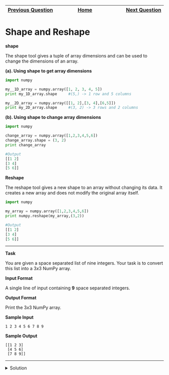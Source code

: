| <img width=1000>[Previous Question](https://github.com/Kevin-Lago/python-hackerrank-solutions/tree/main/src/numpy/arrays)</img> | <img width=1000>[Home](https://github.com/Kevin-Lago/python-hackerrank-solutions)</img> | <img width=1000>[Next Question](https://github.com/Kevin-Lago/python-hackerrank-solutions/tree/main/src/numpy/transpose_and_flatten)</img> |
|:---|:---:|---:|

# Shape and Reshape

__shape__

The shape tool gives a tuple of array dimensions and can be used to change the dimensions of an array.

__(a). Using shape to get array dimensions__

```python
import numpy

my__1D_array = numpy.array([1, 2, 3, 4, 5])
print my_1D_array.shape     #(5,) -> 1 row and 5 columns

my__2D_array = numpy.array([[1, 2],[3, 4],[6,5]])
print my_2D_array.shape     #(3, 2) -> 3 rows and 2 columns 
```

__(b). Using shape to change array dimensions__

```python
import numpy

change_array = numpy.array([1,2,3,4,5,6])
change_array.shape = (3, 2)
print change_array      

#Output
[[1 2]
[3 4]
[5 6]]
```

__Reshape__

The reshape tool gives a new shape to an array without changing its data. It creates a new array and does not modify the original array itself.

```python
import numpy

my_array = numpy.array([1,2,3,4,5,6])
print numpy.reshape(my_array,(3,2))

#Output
[[1 2]
[3 4]
[5 6]]
```

---

__Task__

You are given a space separated list of nine integers. Your task is to convert this list into a $3x3$ NumPy array.

__Input Format__

A single line of input containing __9__ space separated integers.

__Output Format__

Print the $3x3$ NumPy array.

__Sample Input__

```
1 2 3 4 5 6 7 8 9
```

__Sample Output__

```
[[1 2 3]
 [4 5 6]
 [7 8 9]]
```

---

<details><summary>Solution</summary>
    
```python
import numpy

if __name__ == '__main__':
    a = numpy.array(input().split(), int)
    print(a.reshape((3,3)))
```
</details>